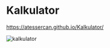 # Kalkulator

https://atessercan.github.io/Kalkulator/

![kalkulator](https://user-images.githubusercontent.com/104576153/173387110-8a7554cf-f48a-4632-aa01-1a7592d28507.PNG)
